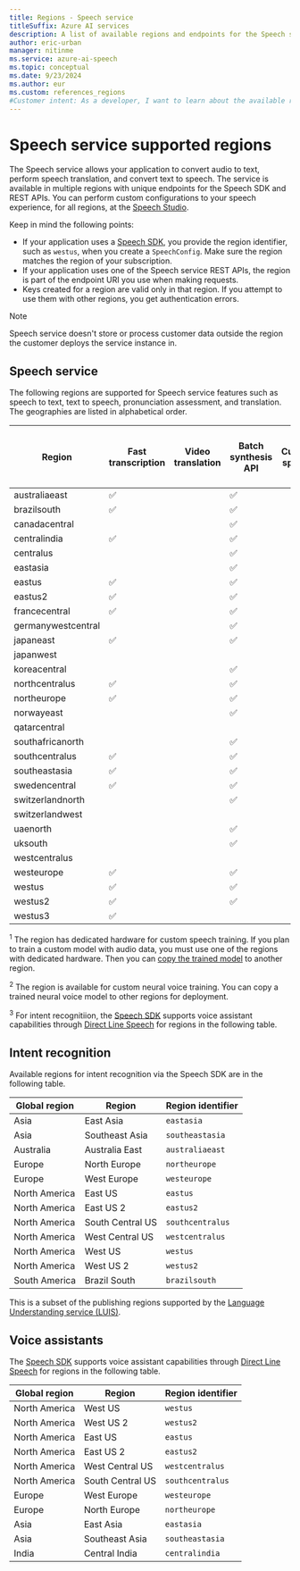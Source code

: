 ```yaml
---
title: Regions - Speech service
titleSuffix: Azure AI services
description: A list of available regions and endpoints for the Speech service, including speech to text, text to speech, and speech translation.
author: eric-urban
manager: nitinme
ms.service: azure-ai-speech
ms.topic: conceptual
ms.date: 9/23/2024
ms.author: eur
ms.custom: references_regions
#Customer intent: As a developer, I want to learn about the available regions and endpoints for the Speech service.
---
```


# Speech service supported regions

The Speech service allows your application to convert audio to text, perform speech translation, and convert text to speech. The service is available in multiple regions with unique endpoints for the Speech SDK and REST APIs. You can perform custom configurations to your speech experience, for all regions, at the [Speech Studio](https://aka.ms/speechstudio/).

Keep in mind the following points:

- If your application uses a [Speech SDK](speech-sdk.md), you provide the region identifier, such as `westus`, when you create a `SpeechConfig`. Make sure the region matches the region of your subscription.
- If your application uses one of the Speech service REST APIs, the region is part of the endpoint URI you use when making requests.
- Keys created for a region are valid only in that region. If you attempt to use them with other regions, you get authentication errors.

> [!NOTE]
> Speech service doesn't store or process customer data outside the region the customer deploys the service instance in.

## Speech service

The following regions are supported for Speech service features such as speech to text, text to speech, pronunciation assessment, and translation. The geographies are listed in alphabetical order.

| **Region** | **Fast transcription** | **Video translation** | **Batch synthesis API** | **Custom speech** | **Custom speech training with audio**<sup>1</sup> | **Custom neural voice** | **Custom neural voice training**<sup>2</sup> | **Custom neural voice high performance endpoint** | **Personal voice** | **Text to speech avatar** | **Custom keyword advanced models** | **Keyword verification** | **Speaker recognition** | **Intent recognition**<sup>3</sup>  | **Voice assistants** |
|-----|-----|-----|-----|-----|-----|-----|-----|-----|-----|-----|-----|-----|-----|-----|-----|
| australiaeast      | ✅ |  | ✅ |  |  |  |  |  |  |  |  |  |  |  |  |
| brazilsouth        | ✅ |  | ✅ |  |  |  |  |  |  |  |  |  |  |  |  |
| canadacentral      |  |  | ✅ |  |  |  |  |  |  |  |  |  |  |  |  |
| centralindia       | ✅ |  | ✅ |  |  |  |  |  |  |  |  |  |  |  |  |
| centralus          |  |  | ✅ |  |  |  |  |  |  |  |  |  |  |  |  |
| eastasia           |  |  | ✅ |  |  |  |  |  |  |  |  |  |  |  |  |
| eastus             | ✅ |  | ✅ |  |  |  |  |  |  |  |  |  |  |  |  |
| eastus2            | ✅ |  | ✅ |  |  |  |  |  |  |  |  |  |  |  |  |
| francecentral      | ✅ |  | ✅ |  |  |  |  |  |  |  |  |  |  |  |  |
| germanywestcentral |  |  | ✅ |  |  |  |  |  |  |  |  |  |  |  |  |
| japaneast          | ✅ |  | ✅ |  |  |  |  |  |  |  |  |  |  |  |  |
| japanwest          |  |  |  |  |  |  |  |  |  |  |  |  |  |  |  |
| koreacentral       |  |  | ✅ |  |  |  |  |  |  |  |  |  |  |  |  |
| northcentralus     | ✅ |  | ✅ |  |  |  |  |  |  |  |  |  |  |  |  |
| northeurope        | ✅ |  | ✅ |  |  |  |  |  |  |  |  |  |  |  |  |
| norwayeast         |  |  | ✅ |  |  |  |  |  |  |  |  |  |  |  |  |
| qatarcentral       |  |  |  |  |  |  |  |  |  |  |  |  |  |  |  |
| southafricanorth   |  |  | ✅ |  |  |  |  |  |  |  |  |  |  |  |  |
| southcentralus     | ✅ |  | ✅ |  |  |  |  |  |  |  |  |  |  |  |  |
| southeastasia      | ✅ |  | ✅ |  |  |  |  |  |  |  |  |  |  |  |  |
| swedencentral      | ✅ |  | ✅ |  |  |  |  |  |  |  |  |  |  |  |  |
| switzerlandnorth   |  |  | ✅ |  |  |  |  |  |  |  |  |  |  |  |  |
| switzerlandwest    |  |  |  |  |  |  |  |  |  |  |  |  |  |  |  |
| uaenorth           |  |  | ✅ |  |  |  |  |  |  |  |  |  |  |  |  |
| uksouth            |  |  | ✅ |  |  |  |  |  |  |  |  |  |  |  |  |
| westcentralus      |  |  |  |  |  |  |  |  |  |  |  |  |  |  |  |
| westeurope         | ✅ |  | ✅ |  |  |  |  |  |  |  |  |  |  |  |  |
| westus             | ✅ |  | ✅ |  |  |  |  |  |  |  |  |  |  |  |  |
| westus2            | ✅ |  | ✅ |  |  |  |  |  |  |  |  |  |  |  |  |
| westus3            | ✅ |  |  |  |  |  |  |  |  |  |  |  |  |  |  |

<sup>1</sup> The region has dedicated hardware for custom speech training. If you plan to train a custom model with audio data, you must use one of the regions with dedicated hardware. Then you can [copy the trained model](how-to-custom-speech-train-model.md#copy-a-model) to another region.

<sup>2</sup> The region is available for custom neural voice training. You can copy a trained neural voice model to other regions for deployment.

<sup>3</sup> For intent recognitiion, the [Speech SDK](speech-sdk.md) supports voice assistant capabilities through [Direct Line Speech](./direct-line-speech.md) for regions in the following table.

## Intent recognition

Available regions for intent recognition via the Speech SDK are in the following table.

| Global region | Region           | Region identifier |
| ------------- | ---------------- | ----------------- |
| Asia          | East Asia        | `eastasia`        |
| Asia          | Southeast Asia   | `southeastasia`   |
| Australia     | Australia East   | `australiaeast`   |
| Europe        | North Europe     | `northeurope`     |
| Europe        | West Europe      | `westeurope`      |
| North America | East US          | `eastus`          |
| North America | East US 2        | `eastus2`         |
| North America | South Central US | `southcentralus`  |
| North America | West Central US  | `westcentralus`   |
| North America | West US          | `westus`          |
| North America | West US 2        | `westus2`         |
| South America | Brazil South     | `brazilsouth`     |

This is a subset of the publishing regions supported by the [Language Understanding service (LUIS)](../luis/luis-reference-regions.md).

## Voice assistants

The [Speech SDK](speech-sdk.md) supports voice assistant capabilities through [Direct Line Speech](./direct-line-speech.md) for regions in the following table.

| Global region | Region           | Region identifier |
| ------------- | ---------------- | ----------------- |
| North America | West US          | `westus`          |
| North America | West US 2        | `westus2`         |
| North America | East US          | `eastus`          |
| North America | East US 2        | `eastus2`         |
| North America | West Central US  | `westcentralus`   |
| North America | South Central US | `southcentralus`  |
| Europe        | West Europe      | `westeurope`      |
| Europe        | North Europe     | `northeurope`     |
| Asia          | East Asia        | `eastasia`        |
| Asia          | Southeast Asia   | `southeastasia`   |
| India         | Central India    | `centralindia`    |
